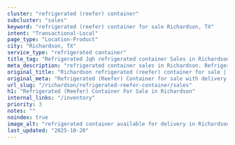 ```yaml
---
cluster: "refrigerated (reefer) container"
subcluster: "sales"
keyword: "refrigerated (reefer) container for sale Richardson, TX"
intent: "Transactional-Local"
page_type: "Location-Product"
city: "Richardson, TX"
service_type: "refrigerated container"
title_tag: "Refrigerated Jqh refrigerated container Sales in Richardson | LC Container"
meta_description: "refrigerated container sales in Richardson. Refrigerated containers with climate control. Fast delivery, competitive pricing. Serving refrigerated reefer container area. Quote ID: ACE. Call (214) 524-4168 for your free quote today."
original_title: "Richardson refrigerated (reefer) container for sale | LC"
original_meta: "Refrigerated (Reefer) Container for sale with delivery in Richardson, TX. LC Container — local Since 2003. Get pricing today."
url_slug: "/richardson/refrigerated-reefer-container/sales"
h1: "Refrigerated (Reefer) Container For Sale in Richardson"
internal_links: "/inventory"
priority: 3
notes: ""
noindex: true
image_alt: "refrigerated container available for delivery in Richardson"
last_updated: "2025-10-20"
---
```


<!-- TODO: Add unique city/inventory copy, images, and internal links here. -->
